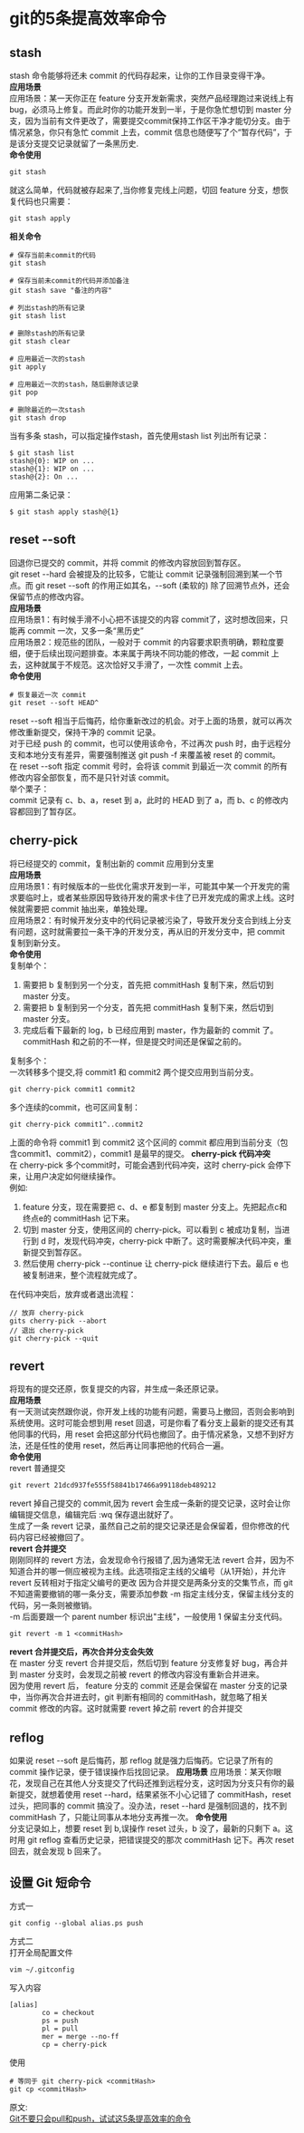 # git的5条提高效率命令
## stash
stash 命令能够将还未 commit 的代码存起来，让你的工作目录变得干净。  
**应用场景**  
应用场景：某一天你正在 feature 分支开发新需求，突然产品经理跑过来说线上有bug，必须马上修复。而此时你的功能开发到一半，于是你急忙想切到 master 分支，因为当前有文件更改了，需要提交commit保持工作区干净才能切分支。由于情况紧急，你只有急忙 commit 上去，commit 信息也随便写了个“暂存代码”，于是该分支提交记录就留了一条黑历史.  
**命令使用**  
```
git stash
```
就这么简单，代码就被存起来了,当你修复完线上问题，切回 feature 分支，想恢复代码也只需要：
```
git stash apply
```
**相关命令**  
```
# 保存当前未commit的代码
git stash

# 保存当前未commit的代码并添加备注
git stash save "备注的内容"

# 列出stash的所有记录
git stash list

# 删除stash的所有记录
git stash clear

# 应用最近一次的stash
git apply

# 应用最近一次的stash，随后删除该记录
git pop

# 删除最近的一次stash
git stash drop
```
当有多条 stash，可以指定操作stash，首先使用stash list 列出所有记录：  
```
$ git stash list
stash@{0}: WIP on ...
stash@{1}: WIP on ...
stash@{2}: On ...
```
应用第二条记录：
```
$ git stash apply stash@{1}
```
## reset --soft
回退你已提交的 commit，并将 commit 的修改内容放回到暂存区。  
git reset --hard 会被提及的比较多，它能让 commit 记录强制回溯到某一个节点。而 git reset --soft 的作用正如其名，--soft (柔软的) 除了回溯节点外，还会保留节点的修改内容。  
**应用场景**  
应用场景1：有时候手滑不小心把不该提交的内容 commit了，这时想改回来，只能再 commit 一次，又多一条“黑历史”  
应用场景2：规范些的团队，一般对于 commit 的内容要求职责明确，颗粒度要细，便于后续出现问题排查。本来属于两块不同功能的修改，一起 commit 上去，这种就属于不规范。这次恰好又手滑了，一次性 commit 上去。  
**命令使用**  
```
# 恢复最近一次 commit
git reset --soft HEAD^
```
reset --soft 相当于后悔药，给你重新改过的机会。对于上面的场景，就可以再次修改重新提交，保持干净的 commit 记录。  
对于已经 push 的 commit，也可以使用该命令，不过再次 push 时，由于远程分支和本地分支有差异，需要强制推送 git push -f 来覆盖被 reset 的 commit。  
在 reset --soft 指定 commit 号时，会将该 commit 到最近一次 commit 的所有修改内容全部恢复，而不是只针对该 commit。  
举个栗子：  
commit 记录有 c、b、a，reset 到 a，此时的 HEAD 到了 a，而 b、c 的修改内容都回到了暂存区。  
## cherry-pick
将已经提交的 commit，复制出新的 commit 应用到分支里  
**应用场景**  
应用场景1：有时候版本的一些优化需求开发到一半，可能其中某一个开发完的需求要临时上，或者某些原因导致待开发的需求卡住了已开发完成的需求上线。这时候就需要把 commit 抽出来，单独处理。  
应用场景2：有时候开发分支中的代码记录被污染了，导致开发分支合到线上分支有问题，这时就需要拉一条干净的开发分支，再从旧的开发分支中，把 commit 复制到新分支。  
**命令使用**  
复制单个：  
1. 需要把 b 复制到另一个分支，首先把 commitHash 复制下来，然后切到 master 分支。
2. 需要把 b 复制到另一个分支，首先把 commitHash 复制下来，然后切到 master 分支。
3. 完成后看下最新的 log，b 已经应用到 master，作为最新的 commit 了。commitHash 和之前的不一样，但是提交时间还是保留之前的。

复制多个：  
一次转移多个提交,将 commit1 和 commit2 两个提交应用到当前分支。
```
git cherry-pick commit1 commit2
```
多个连续的commit，也可区间复制：
```
git cherry-pick commit1^..commit2
```
上面的命令将 commit1 到 commit2 这个区间的 commit 都应用到当前分支（包含commit1、commit2），commit1 是最早的提交。
**cherry-pick 代码冲突**  
在 cherry-pick 多个commit时，可能会遇到代码冲突，这时 cherry-pick 会停下来，让用户决定如何继续操作。  
例如:  
1. feature 分支，现在需要把 c、d、e 都复制到 master 分支上。先把起点c和终点e的 commitHash 记下来。
2. 切到 master 分支，使用区间的 cherry-pick。可以看到 c 被成功复制，当进行到 d 时，发现代码冲突，cherry-pick 中断了。这时需要解决代码冲突，重新提交到暂存区。
3. 然后使用 cherry-pick --continue 让 cherry-pick 继续进行下去。最后 e 也被复制进来，整个流程就完成了。

在代码冲突后，放弃或者退出流程：
```
// 放弃 cherry-pick
gits cherry-pick --abort
// 退出 cherry-pick
git cherry-pick --quit
```
## revert
将现有的提交还原，恢复提交的内容，并生成一条还原记录。  
**应用场景**  
有一天测试突然跟你说，你开发上线的功能有问题，需要马上撤回，否则会影响到系统使用。这时可能会想到用 reset 回退，可是你看了看分支上最新的提交还有其他同事的代码，用 reset 会把这部分代码也撤回了。由于情况紧急，又想不到好方法，还是任性的使用 reset，然后再让同事把他的代码合一遍。  
**命令使用**  
revert 普通提交  
```
git revert 21dcd937fe555f58841b17466a99118deb489212
```
revert 掉自己提交的 commit,因为 revert 会生成一条新的提交记录，这时会让你编辑提交信息，编辑完后 :wq 保存退出就好了。  
生成了一条 revert 记录，虽然自己之前的提交记录还是会保留着，但你修改的代码内容已经被撤回了。  
**revert 合并提交**  
刚刚同样的 revert 方法，会发现命令行报错了,因为通常无法 revert 合并，因为不知道合并的哪一侧应被视为主线。此选项指定主线的父编号（从1开始），并允许 revert 反转相对于指定父编号的更改
因为合并提交是两条分支的交集节点，而 git 不知道需要撤销的哪一条分支，需要添加参数 -m 指定主线分支，保留主线分支的代码，另一条则被撤销。  
-m 后面要跟一个 parent number 标识出"主线"，一般使用 1 保留主分支代码。  
```
git revert -m 1 <commitHash>
```
**revert 合并提交后，再次合并分支会失效**  
在 master 分支 revert 合并提交后，然后切到 feature 分支修复好 bug，再合并到 master 分支时，会发现之前被 revert 的修改内容没有重新合并进来。  
因为使用 revert 后， feature 分支的 commit 还是会保留在 master 分支的记录中，当你再次合并进去时，git 判断有相同的 commitHash，就忽略了相关 commit 修改的内容。这时就需要 revert 掉之前 revert 的合并提交  
## reflog
如果说 reset --soft 是后悔药，那 reflog 就是强力后悔药。它记录了所有的 commit 操作记录，便于错误操作后找回记录。
**应用场景**
应用场景：某天你眼花，发现自己在其他人分支提交了代码还推到远程分支，这时因为分支只有你的最新提交，就想着使用 reset --hard，结果紧张不小心记错了 commitHash，reset 过头，把同事的 commit 搞没了。没办法，reset --hard 是强制回退的，找不到 commitHash 了，只能让同事从本地分支再推一次。
**命令使用**  
分支记录如上，想要 reset 到 b,误操作 reset 过头，b 没了，最新的只剩下 a。这时用 git reflog 查看历史记录，把错误提交的那次 commitHash 记下。再次 reset 回去，就会发现 b 回来了。
## 设置 Git 短命令
方式一
```
git config --global alias.ps push
```
方式二  
打开全局配置文件  
```
vim ~/.gitconfig

```
写入内容  
```
[alias] 
        co = checkout
        ps = push
        pl = pull
        mer = merge --no-ff
        cp = cherry-pick

```
使用
```
# 等同于 git cherry-pick <commitHash>
git cp <commitHash>
```

原文:  
[Git不要只会pull和push，试试这5条提高效率的命令](https://juejin.cn/post/7071780876501123085?share_token=3d46085e-742f-44e8-9767-dc47a44e0859)